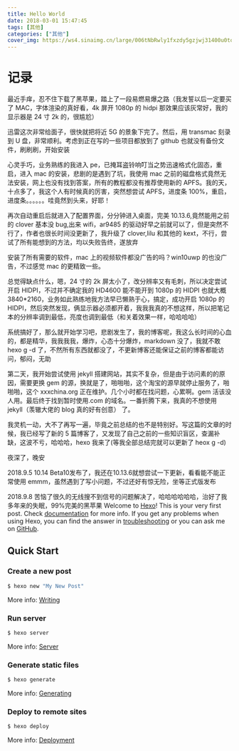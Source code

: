 ```yaml
---
title: Hello World
date: 2018-03-01 15:47:45
tags: [其他]
categories: ["其他"]
cover_img: https://ws4.sinaimg.cn/large/006tNbRwly1fxzdy5gzjwj31400u0tog.jpg
---
```


# 记录

最近手痒，忍不住下载了黑苹果，踏上了一段易燃易爆之路（我发誓以后一定要买了 MAC，字体渲染的真好看，4k 屏开 1080p 的 hidpi 那效果应该灰常好，我的显示器是 24 寸 2k 的，很尴尬）

迅雷这次非常给面子，很快就把将近 5G 的景象下完了。然后，用 transmac 刻录到 U 盘，非常顺利。考虑到正在写的一些项目都放到了 github 也就没有备份文件，刷刷刷，开始安装

心灵手巧，业务熟练的我进入 pe，已掩耳盗铃响叮当之势迅速格式化固态，重启，进入 mac 的安装，悲剧的是遇到了坑，我使用 mac 之前的磁盘格式竟然无法安装，网上也没有找到答案，所有的教程都没有推荐使用新的 APFS。我的天，十点多了，我这个人有时候真的厉害，突然想尝试 APFS，进度条 100%，重启，进度条。。。。。。哇竟然到头来，好耶！

<!-- more -->

再次自动重启后就进入了配置界面，分分钟进入桌面，完美 10.13.6,竟然能用之前的 clover 基本没 bug,出来 wifi，ar9485 的驱动好早之前就可以了，但是突然不行了，作者也很长时间没更新了，我升级了 clover,lilu 和其他的 kext，不行，尝试了所有能想到的方法，均以失败告终，遂放弃

安装了所有需要的软件，mac 上的视频软件都没广告的吗？win10uwp 的也没广告，不过感觉 mac 的更精致一些。

总觉得缺点什么，嗯，24 寸的 2k 屏太小了，改分辨率又有毛刺，所以决定尝试开启 HIDPI，不过并不确定我的 HD4600 能不能开到 1080p 的 HIDPI 也就大概 3840\*2160，业务如此熟练地我方法早已懒熟于心，搞定，成功开启 1080p 的 HIDPI，然后突然发现，俩显示器必须都开着，我我我真的不想这样，所以把笔记本的分辨率调到最低，亮度也调到最低（和关着效果一样，哈哈哈哈）

系统搞好了，那么就开始学习吧，悲剧发生了，我的博客呢，我这么长时间的心血的，都是精华，我我我我，爆炸，心态十分爆炸，markdown 没了，我就不敢 hexo g -d 了，不然所有东西就都没了，不更新博客还能保证之前的博客都能访问，郁闷，无助

第二天，我开始尝试使用 jekyll 搭建网站，其实不复杂，但是由于访问素的的原因，需要更换 gem 的源，换就是了，啪啪啪，这个淘宝的源早就停止服务了，啪啪啪，这个 xxxchina.org 正在维护。几个小时都在找问题，心累啊。gem 活该没人用。最后终于找到暂时使用.com 的域名。一番折腾下来，我真的不想使用 jekyll（羡辙大佬的 blog 真的好有创意） 了。

我灵机一动，大不了再写一遍，毕竟之前总结的也不是特别好。写这篇的文章的时候，我已经写了新的 5 篇博客了，又发现了自己之前的一些知识盲区，查漏补缺，这波不亏，哈哈哈，hexo 我来了(等我全部总结完就可以更新了 heox g -d)

夜深了，晚安

2018.9.5 10.14 Beta10发布了，我还在10.13.6就想尝试一下更新，看看能不能正常使用
emmm，虽然遇到了写小问题，不过还好有惊无险，坐等正式版发布

2018.9.8 苦恼了很久的无线搜不到信号的问题解决了，哈哈哈哈哈哈，治好了我多年来的失眠，99%完美的黑苹果
Welcome to [Hexo](https://hexo.io/)! This is your very first post. Check [documentation](https://hexo.io/docs/) for more info. If you get any problems when using Hexo, you can find the answer in [troubleshooting](https://hexo.io/docs/troubleshooting.html) or you can ask me on [GitHub](https://github.com/hexojs/hexo/issues).

## Quick Start

### Create a new post

```bash
$ hexo new "My New Post"
```

More info: [Writing](https://hexo.io/docs/writing.html)

### Run server

```bash
$ hexo server
```

More info: [Server](https://hexo.io/docs/server.html)

### Generate static files

```bash
$ hexo generate
```

More info: [Generating](https://hexo.io/docs/generating.html)

### Deploy to remote sites

```bash
$ hexo deploy
```

More info: [Deployment](https://hexo.io/docs/deployment.html)
